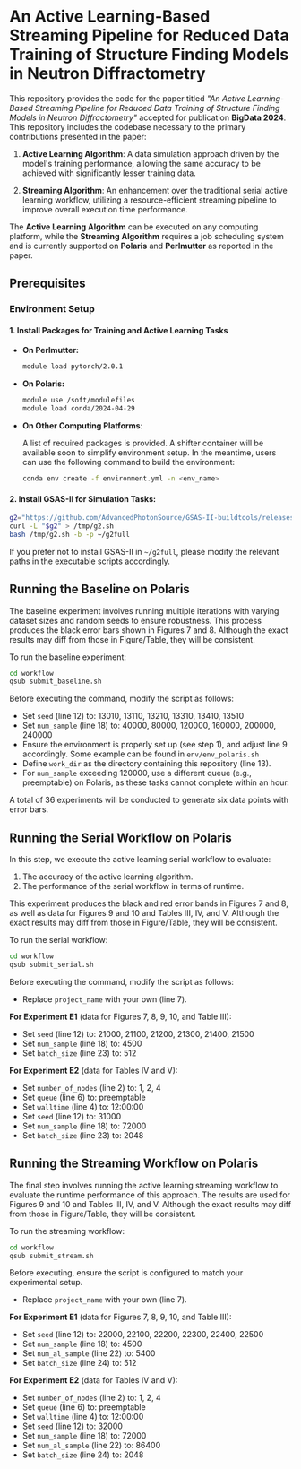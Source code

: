 # An Active Learning-Based Streaming Pipeline for Reduced Data Training of Structure Finding Models in Neutron Diffractometry

This repository provides the code for the paper titled *"An Active Learning-Based Streaming Pipeline for Reduced Data Training of Structure Finding Models in Neutron Diffractometry"* accepted for publication **BigData 2024**. This repository includes the codebase necessary to the primary contributions presented in the paper:

1. **Active Learning Algorithm**: A data simulation approach driven by the model's training performance, allowing the same accuracy to be achieved with significantly lesser training data.

2. **Streaming Algorithm**: An enhancement over the traditional serial active learning workflow, utilizing a resource-efficient streaming pipeline to improve overall execution time performance.

The **Active Learning Algorithm** can be executed on any computing platform, while the **Streaming Algorithm** requires a job scheduling system and is currently supported on **Polaris** and **Perlmutter** as reported in the paper.

## Prerequisites

### Environment Setup

#### 1. Install Packages for Training and Active Learning Tasks

- **On Perlmutter:**

  ```bash
  module load pytorch/2.0.1
  ```

- **On Polaris:**

  ```bash
  module use /soft/modulefiles
  module load conda/2024-04-29
  ```

- **On Other Computing Platforms**:

  A list of required packages is provided. A shifter container will be available soon to simplify environment setup. In the meantime, users can use the following command to build the environment:

  ```bash
  conda env create -f environment.yml -n <env_name>
  ```

#### 2. Install GSAS-II for Simulation Tasks:

  ```bash
  g2="https://github.com/AdvancedPhotonSource/GSAS-II-buildtools/releases/download/v1.0.1/gsas2full-Latest-Linux-x86_64.sh"
  curl -L "$g2" > /tmp/g2.sh
  bash /tmp/g2.sh -b -p ~/g2full
  ```

  If you prefer not to install GSAS-II in `~/g2full`, please modify the relevant paths in the executable scripts accordingly.

## Running the Baseline on Polaris

The baseline experiment involves running multiple iterations with varying dataset sizes and random seeds to ensure robustness. This process produces the black error bars shown in Figures 7 and 8. Although the exact results may diff from those in Figure/Table, they will be consistent.

To run the baseline experiment:

  ```bash
  cd workflow
  qsub submit_baseline.sh
  ```

Before executing the command, modify the script as follows:

- Set `seed` (line 12) to: 13010, 13110, 13210, 13310, 13410, 13510
- Set `num_sample` (line 18) to: 40000, 80000, 120000, 160000, 200000, 240000
- Ensure the environment is properly set up (see step 1), and adjust line 9 accordingly. Some example can be found in `env/env_polaris.sh`
- Define `work_dir` as the directory containing this repository (line 13).
- For `num_sample` exceeding 120000, use a different queue (e.g., preemptable) on Polaris, as these tasks cannot complete within an hour.

A total of 36 experiments will be conducted to generate six data points with error bars.

## Running the Serial Workflow on Polaris

In this step, we execute the active learning serial workflow to evaluate:

1. The accuracy of the active learning algorithm.
2. The performance of the serial workflow in terms of runtime.

This experiment produces the black and red error bands in Figures 7 and 8, as well as data for Figures 9 and 10 and Tables III, IV, and V. Although the exact results may diff from those in Figure/Table, they will be consistent.

To run the serial workflow:

  ```bash
  cd workflow
  qsub submit_serial.sh
  ```

Before executing the command, modify the script as follows:

- Replace `project_name` with your own (line 7).

**For Experiment E1** (data for Figures 7, 8, 9, 10, and Table III):
- Set `seed` (line 12) to: 21000, 21100, 21200, 21300, 21400, 21500
- Set `num_sample` (line 18) to: 4500
- Set `batch_size` (line 23) to: 512

**For Experiment E2** (data for Tables IV and V):
- Set `number_of_nodes` (line 2) to: 1, 2, 4
- Set `queue` (line 6) to: preemptable
- Set `walltime` (line 4) to: 12:00:00
- Set `seed` (line 12) to: 31000
- Set `num_sample` (line 18) to: 72000
- Set `batch_size` (line 23) to: 2048

## Running the Streaming Workflow on Polaris

The final step involves running the active learning streaming workflow to evaluate the runtime performance of this approach. The results are used for Figures 9 and 10 and Tables III, IV, and V. Although the exact results may diff from those in Figure/Table, they will be consistent.

To run the streaming workflow:

  ```bash
  cd workflow
  qsub submit_stream.sh
  ```

Before executing, ensure the script is configured to match your experimental setup.

- Replace `project_name` with your own (line 7).

**For Experiment E1** (data for Figures 7, 8, 9, 10, and Table III):
- Set `seed` (line 12) to: 22000, 22100, 22200, 22300, 22400, 22500
- Set `num_sample` (line 18) to: 4500
- Set `num_al_sample` (line 22) to: 5400
- Set `batch_size` (line 24) to: 512

**For Experiment E2** (data for Tables IV and V):
- Set `number_of_nodes` (line 2) to: 1, 2, 4
- Set `queue` (line 6) to: preemptable
- Set `walltime` (line 4) to: 12:00:00
- Set `seed` (line 12) to: 32000
- Set `num_sample` (line 18) to: 72000
- Set `num_al_sample` (line 22) to: 86400
- Set `batch_size` (line 24) to: 2048
